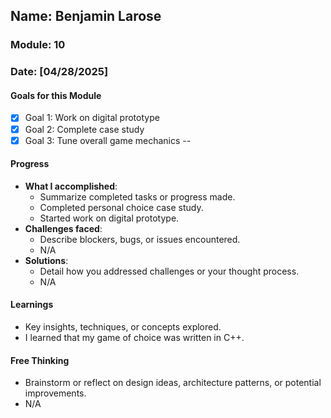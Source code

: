<!-- Markdown Docs: https://docs.github.com/en/get-started/writing-on-github/getting-started-with-writing-and-formatting-on-github/basic-writing-and-formatting-syntax -->
## Name: Benjamin Larose 
### Module: 10

<!-- Repeat the below as needed-->
### Date: [04/28/2025]

#### Goals for this Module

- [x] Goal 1: Work on digital prototype
- [x] Goal 2: Complete case study
- [x] Goal 3: Tune overall game mechanics
--

#### Progress
- **What I accomplished**:
  - Summarize completed tasks or progress made.
  - Completed personal choice case study.
  - Started work on digital prototype.
- **Challenges faced**:
  - Describe blockers, bugs, or issues encountered.
  -  N/A
- **Solutions**:
  - Detail how you addressed challenges or your thought process.
  - N/A

#### Learnings
- Key insights, techniques, or concepts explored.
- I learned that my game of choice was written in C++.

#### Free Thinking
- Brainstorm or reflect on design ideas, architecture patterns, or potential improvements.
-  N/A
<!--

- Example prompts:
  - "What if the player interactions were asynchronous instead of real-time?"
  - "How could ECS improve performance in this system?"
  - "Does my current design support scalability? How can it improve?"
